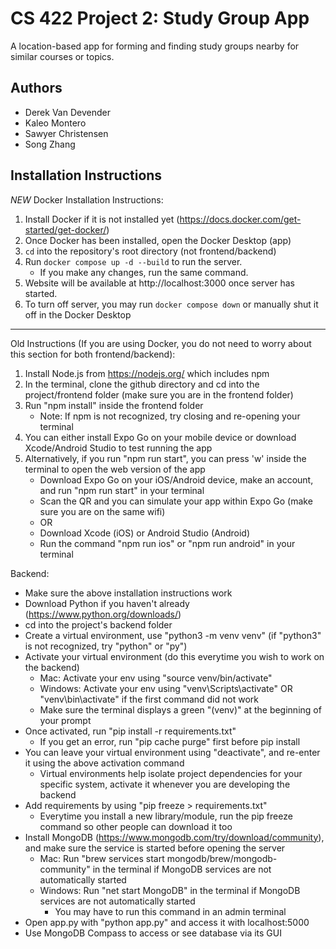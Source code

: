 # CS 422 Project 2: Study Group App
A location-based app for forming and finding study groups nearby for similar courses or topics.

## Authors
- Derek Van Devender
- Kaleo Montero
- Sawyer Christensen
- Song Zhang

## Installation Instructions
*NEW* Docker Installation Instructions:
1. Install Docker if it is not installed yet (https://docs.docker.com/get-started/get-docker/)
2. Once Docker has been installed, open the Docker Desktop (app)
3. `cd` into the repository's root directory (not frontend/backend)
4. Run `docker compose up -d --build` to run the server.
     - If you make any changes, run the same command.
5. Website will be available at http://localhost:3000 once server has started.
6. To turn off server, you may run `docker compose down` or manually shut it off in the Docker Desktop

- - - - -
Old Instructions (If you are using Docker, you do not need to worry about this section for both frontend/backend):
1. Install Node.js from https://nodejs.org/ which includes npm
2. In the terminal, clone the github directory and cd into the project/frontend folder (make sure you are in the frontend folder)
3. Run "npm install" inside the frontend folder
     - Note: If npm is not recognized, try closing and re-opening your terminal
4. You can either install Expo Go on your mobile device or download Xcode/Android Studio to test running the app
5. Alternatively, if you run "npm run start", you can press 'w' inside the terminal to open the web version of the app
     - Download Expo Go on your iOS/Android device, make an account, and run "npm run start" in your terminal
     - Scan the QR and you can simulate your app within Expo Go (make sure you are on the same wifi)
     - OR
     - Download Xcode (iOS) or Android Studio (Android)
     - Run the command "npm run ios" or "npm run android" in your terminal

Backend:
- Make sure the above installation instructions work
- Download Python if you haven't already (https://www.python.org/downloads/)
- cd into the project's backend folder
- Create a virtual environment, use "python3 -m venv venv" (if "python3" is not recognized, try "python" or "py")
- Activate your virtual environment (do this everytime you wish to work on the backend)
     - Mac: Activate your env using "source venv/bin/activate"
     - Windows: Activate your env using "venv\Scripts\activate" OR "venv\bin\activate" if the first command did not work
     - Make sure the terminal displays a green "(venv)" at the beginning of your prompt
- Once activated, run "pip install -r requirements.txt"
     - If you get an error, run "pip cache purge" first before pip install
- You can leave your virtual environment using "deactivate", and re-enter it using the above activation command
     - Virtual environments help isolate project dependencies for your specific system, activate it whenever you are developing the backend
- Add requirements by using "pip freeze > requirements.txt"
     - Everytime you install a new library/module, run the pip freeze command so other people can download it too
- Install MongoDB (https://www.mongodb.com/try/download/community), and make sure the service is started before opening the server
     - Mac: Run "brew services start mongodb/brew/mongodb-community" in the terminal if MongoDB services are not automatically started
     - Windows: Run "net start MongoDB" in the terminal if MongoDB services are not automatically started
          - You may have to run this command in an admin terminal
- Open app.py with "python app.py" and access it with localhost:5000
- Use MongoDB Compass to access or see database via its GUI

